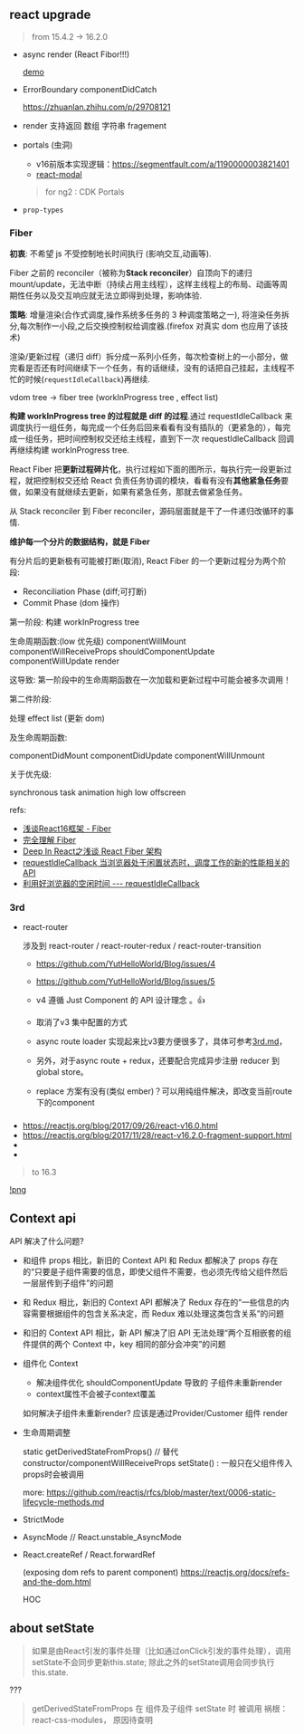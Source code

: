 ## react upgrade

> from 15.4.2 -> 16.2.0

- async render (React Fibor!!!)

	[demo](https://build-mbfootjxoo.now.sh/)

- ErrorBoundary  componentDidCatch

	https://zhuanlan.zhihu.com/p/29708121

- render 支持返回 数组 字符串 fragement

- portals (虫洞)

	- v16前版本实现逻辑：https://segmentfault.com/a/1190000003821401
	- [react-modal](https://github.com/reactjs/react-modal/blob/master/src/components/Modal.js)
	> for ng2 : CDK Portals


- `prop-types`



 ### Fiber

 **初衷**: 不希望 js 不受控制地长时间执行 (影响交互,动画等).

 Fiber 之前的 reconciler（被称为**Stack reconciler**）自顶向下的递归 mount/update，无法中断（持续占用主线程），这样主线程上的布局、动画等周期性任务以及交互响应就无法立即得到处理，影响体验.


 **策略**: 增量渲染(合作式调度,操作系统多任务的 3 种调度策略之一), 将渲染任务拆分,每次制作一小段,之后交换控制权给调度器.(firefox 对真实 dom 也应用了该技术)

渲染/更新过程（递归 diff）拆分成一系列小任务，每次检查树上的一小部分，做完看是否还有时间继续下一个任务，有的话继续，没有的话把自己挂起，主线程不忙的时候(`requestIdleCallback`)再继续.

vdom tree -> fiber tree (workInProgress tree , effect list)

**构建 workInProgress tree 的过程就是 diff 的过程**.通过 requestIdleCallback 来调度执行一组任务，每完成一个任务后回来看看有没有插队的（更紧急的），每完成一组任务，把时间控制权交还给主线程，直到下一次 requestIdleCallback 回调再继续构建 workInProgress tree.


React Fiber 把**更新过程碎片化**，执行过程如下面的图所示，每执行完一段更新过程，就把控制权交还给 React 负责任务协调的模块，看看有没有**其他紧急任务**要做，如果没有就继续去更新，如果有紧急任务，那就去做紧急任务。

从 Stack reconciler 到 Fiber reconciler，源码层面就是干了一件递归改循环的事情.

**维护每一个分片的数据结构，就是 Fiber**

有分片后的更新极有可能被打断(取消), React Fiber 的一个更新过程分为两个阶段:
- Reconciliation Phase (diff;可打断)
- Commit Phase (dom 操作)

第一阶段:
构建 workInProgress tree

生命周期函数:(low 优先级)
componentWillMount
componentWillReceiveProps
shouldComponentUpdate
componentWillUpdate
render


这导致: 第一阶段中的生命周期函数在一次加载和更新过程中可能会被多次调用！


第二件阶段:

处理 effect list (更新 dom)

及生命周期函数:

componentDidMount
componentDidUpdate
componentWillUnmount


关于优先级:

synchronous
task
animation
high
low
offscreen



refs:

- [浅谈React16框架 - Fiber](https://zhuanlan.zhihu.com/p/43394081)
- [完全理解 Fiber](http://www.ayqy.net/blog/dive-into-react-fiber/)
- [Deep In React之浅谈 React Fiber 架构](https://mp.weixin.qq.com/s?__biz=MzI1ODk2Mjk0Nw==&mid=2247484469&idx=1&sn=f68d044f1b0e4e2eb981e3878427b75b&scene=21#wechat_redirect)
- [requestIdleCallback 当浏览器处于闲置状态时，调度工作的新的性能相关的 API](https://github.com/justjavac/the-front-end-knowledge-you-may-not-know/issues/9)
- [利用好浏览器的空闲时间 --- requestIdleCallback](https://www.cnblogs.com/Wayou/p/requestIdleCallback.html)

### 3rd

- react-router


	涉及到 react-router / react-router-redux / react-router-transition

	- https://github.com/YutHelloWorld/Blog/issues/4
	- https://github.com/YutHelloWorld/Blog/issues/5

	- v4 遵循 Just Component 的 API  设计理念 。👍
	- 取消了v3 集中配置的方式


	- async route loader 实现起来比v3要方便很多了，具体可参考[3rd.md](./3rd.md)，
	- 另外，对于async route + redux，还要配合完成异步注册 reducer 到 global store。

	- replace 方案有没有(类似 ember)？可以用纯组件解决，即改变当前route下的component





###

- https://reactjs.org/blog/2017/09/26/react-v16.0.html
- https://reactjs.org/blog/2017/11/28/react-v16.2.0-fragment-support.html
- [](https://zhuanlan.zhihu.com/p/29709314)
- [](https://www.zhihu.com/question/65920482)



> to 16.3

[!png](https://cdn.ruguoapp.com/571ad919d63d645a43ffb3e95d33118c?imageView2/0/h/2000/interlace/1)

## Context api

API 解决了什么问题?

- 和组件 props 相比，新旧的 Context API 和 Redux 都解决了 props 存在的“只要是子组件需要的信息，即使父组件不需要，也必须先传给父组件然后一层层传到子组件”的问题
- 和 Redux 相比，新旧的 Context API 都解决了 Redux 存在的“一些信息的内容需要根据组件的包含关系决定，而 Redux 难以处理这类包含关系”的问题
- 和旧的 Context API 相比，新 API 解决了旧 API 无法处理“两个互相嵌套的组件提供的两个 Context 中，key 相同的部分会冲突”的问题



- 组件化 Context

	- 解决组件优化 shouldComponentUpdate 导致的 子组件未重新render
	- context属性不会被子context覆盖

	如何解决子组件未重新render?
		应该是通过Provider/Customer 组件 render

- 生命周期调整

	static getDerivedStateFromProps() // 替代 constructor/componentWillReceiveProps setState()
	: 一般只在父组件传入props时会被调用

	more: https://github.com/reactjs/rfcs/blob/master/text/0006-static-lifecycle-methods.md

- StrictMode

- AsyncMode  // React.unstable_AsyncMode

- React.createRef / React.forwardRef

	(exposing dom refs to parent component)
	https://reactjs.org/docs/refs-and-the-dom.html

	HOC




## about setState

> 如果是由React引发的事件处理（比如通过onClick引发的事件处理），调用setState不会同步更新this.state; 除此之外的setState调用会同步执行this.state.

 ???

 > getDerivedStateFromProps 在 组件及子组件 setState 时 被调用
	祸根： react-css-modules， 原因待查明

 >
